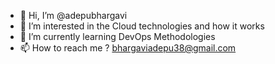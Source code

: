 - 👋 Hi, I’m @adepubhargavi
- 👀 I’m interested in the Cloud technologies and how it works
- 🌱 I’m currently learning DevOps Methodologies 
- 📫 How to reach me ? bhargaviadepu38@gmail.com

<!---
adepubhargavi/adepubhargavi is a ✨ special ✨ repository because its `README.md` (this file) appears on your GitHub profile.
You can click the Preview link to take a look at your changes.
--->
